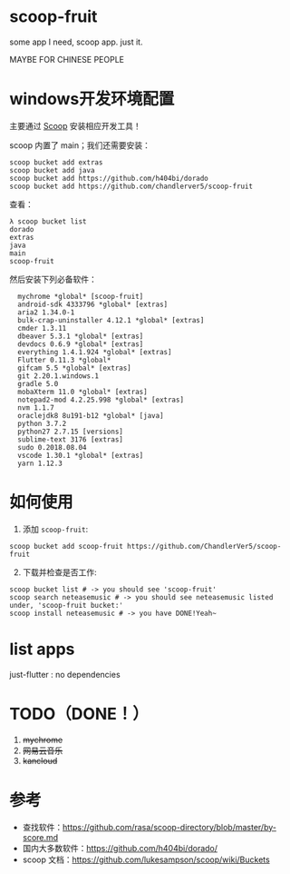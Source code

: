 # scoop-fruit
some app I need, scoop app. just it.

MAYBE FOR CHINESE PEOPLE

# windows开发环境配置
主要通过 [Scoop](https://github.com/lukesampson/scoop) 安装相应开发工具！

scoop 内置了 main；我们还需要安装：

```shell
scoop bucket add extras
scoop bucket add java
scoop bucket add https://github.com/h404bi/dorado
scoop bucket add https://github.com/chandlerver5/scoop-fruit
```

查看：
```shell
λ scoop bucket list
dorado		
extras
java
main
scoop-fruit
```

然后安装下列必备软件：

```
  mychrome *global* [scoop-fruit]
  android-sdk 4333796 *global* [extras]
  aria2 1.34.0-1
  bulk-crap-uninstaller 4.12.1 *global* [extras]
  cmder 1.3.11
  dbeaver 5.3.1 *global* [extras]
  devdocs 0.6.9 *global* [extras]
  everything 1.4.1.924 *global* [extras]
  Flutter 0.11.3 *global*
  gifcam 5.5 *global* [extras]
  git 2.20.1.windows.1
  gradle 5.0
  mobaXterm 11.0 *global* [extras]
  notepad2-mod 4.2.25.998 *global* [extras]
  nvm 1.1.7
  oraclejdk8 8u191-b12 *global* [java]
  python 3.7.2
  python27 2.7.15 [versions]
  sublime-text 3176 [extras]
  sudo 0.2018.08.04
  vscode 1.30.1 *global* [extras]
  yarn 1.12.3
```

# 如何使用
1. 添加 `scoop-fruit`:
```
scoop bucket add scoop-fruit https://github.com/ChandlerVer5/scoop-fruit
```

2. 下载并检查是否工作:
```
scoop bucket list # -> you should see 'scoop-fruit'
scoop search neteasemusic # -> you should see neteasemusic listed under, 'scoop-fruit bucket:'
scoop install neteasemusic # -> you have DONE!Yeah~
```

# list apps
just-flutter : no dependencies

 
# TODO（DONE！）
1. ~~mychrome~~
2. ~~网易云音乐~~
3. ~~kancloud~~

# 参考
* 查找软件：https://github.com/rasa/scoop-directory/blob/master/by-score.md
* 国内大多数软件：https://github.com/h404bi/dorado/
* scoop 文档：https://github.com/lukesampson/scoop/wiki/Buckets